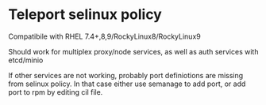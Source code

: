 # Teleport selinux policy

Compatibile with RHEL 7.4+,8,9/RockyLinux8/RockyLinux9

Should work for multiplex proxy/node services, as well as auth services with etcd/minio

If other services are not working, probably port definiotions are missing from selinux policy.
In that case either use semanage to add port, or add port to rpm by editing cil file.
